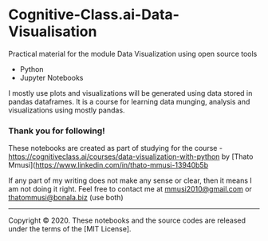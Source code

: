 # Cognitive-Class.ai-Data-Visualisation
Practical material for  the module Data Visualization using open source tools  

- Python
- Jupyter Notebooks

I mostly use plots and visualizations will be generated using data stored in pandas dataframes. It is a course for learning data munging, analysis and visualizations using mostly pandas.

### Thank you for following!

These notebooks are created as part of studying for the course - https://cognitiveclass.ai/courses/data-visualization-with-python
by [Thato Mmusi](https://www.linkedin.com/in/thato-mmusi-13940b5b 

If any part of my writing does not make any sense or clear, then it means I am not doing it right. Feel free to contact me at mmusi2010@gmail.com or thatommusi@bonala.biz (use both)

<hr>

Copyright &copy; 2020. These notebooks and the source codes are released under the terms of the [MIT License].
